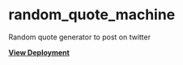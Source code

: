 # random_quote_machine
Random quote generator to post on twitter
  
**[View Deployment](https://santiagopemo.github.io/random_quote_machine/)**
